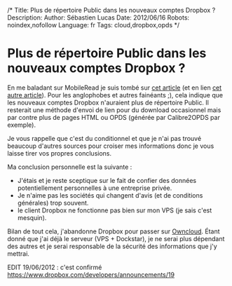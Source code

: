 /*
Title: Plus de répertoire Public dans les nouveaux comptes Dropbox ?
Description: 
Author: Sébastien Lucas
Date: 2012/06/16
Robots: noindex,nofollow
Language: fr
Tags: cloud,dropbox,opds
*/
# Plus de répertoire Public dans les nouveaux comptes Dropbox ?

En me baladant sur MobileRead je suis tombé sur [cet article](http://www.mobileread.com/forums/showthread.php?t=181578) (et en lien [cet autre article](http://forums.dropbox.com/topic.php?id=62381&replies=13)). Pour les anglophobes et autres fainéants ;), cela indique que les nouveaux comptes Dropbox n'auraient plus de répertoire Public. Il resterait une méthode d'envoi de lien pour du download occasionnel mais par contre plus de pages HTML ou OPDS (générée par Calibre2OPDS par exemple).

Je vous rappelle que c'est du conditionnel et que je n'ai pas trouvé beaucoup d'autres sources pour croiser mes informations donc je vous laisse tirer vos propres conclusions.

Ma conclusion personnelle est la suivante :

* J'étais et je reste sceptique sur le fait de confier des données potentiellement personnelles à une entreprise privée.
* Je n'aime pas les sociétés qui changent d'avis (et de conditions générales) trop souvent.
* le client Dropbox ne fonctionne pas bien sur mon VPS (je sais c'est mesquin).

Bilan de tout cela, j'abandonne Dropbox pour passer sur [Owncloud](http://owncloud.org/). Étant donné que j'ai déjà le serveur (VPS + Dockstar), je ne serai plus dépendant des autres et je serai responsable de la sécurité des informations que j'y mettrai.


EDIT 19/06/2012 : c'est confirmé https://www.dropbox.com/developers/announcements/19

